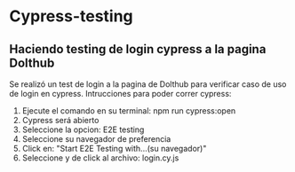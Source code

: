 # Cypress-testing
## Haciendo testing de login cypress a la pagina Dolthub 
Se realizó un test de login a la pagina de Dolthub para verificar caso de uso de login en cypress.
Intrucciones para poder correr cypress:
1. Ejecute el comando en su terminal: npm run cypress:open
2. Cypress será abierto
3. Seleccione la opcion: E2E testing
4. Seleccione su navegador de preferencia
5. Click en: "Start E2E Testing with...(su navegador)"
6. Seleccione y de click al archivo: login.cy.js
